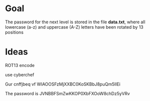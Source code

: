 # Goal

The password for the next level is stored in the file **data.txt**, where all lowercase (a-z) and uppercase (A-Z) letters have been rotated by 13 positions



# Ideas

ROT13 encode

use cyberchef

Gur cnffjbeq vf WIAOOSFzMjXXBC0KoSKBbJ8puQm5lIEi

The password is JVNBBFSmZwKKOP0XbFXOoW8chDz5yVRv